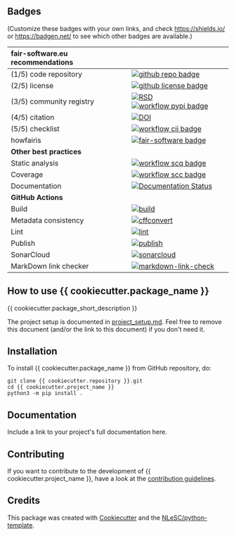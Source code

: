 ## Badges

(Customize these badges with your own links, and check https://shields.io/ or https://badgen.net/ to see which other badges are available.)

| fair-software.eu recommendations | |
| :-- | :--  |
| (1/5) code repository              | [![github repo badge](https://img.shields.io/badge/github-repo-000.svg?logo=github&labelColor=gray&color=blue)]({{cookiecutter.repository}}) |
| (2/5) license                      | [![github license badge](https://img.shields.io/github/license/{{cookiecutter.github_organization}}/{{cookiecutter.project_name}})]({{cookiecutter.repository}}) |
| (3/5) community registry           | [![RSD](https://img.shields.io/badge/rsd-{{cookiecutter.project_name}}-00a3e3.svg)](https://www.research-software.nl/software/{{cookiecutter.project_name}}) [![workflow pypi badge](https://img.shields.io/pypi/v/{{cookiecutter.project_name}}.svg?colorB=blue)](https://pypi.python.org/project/{{cookiecutter.project_name}}/) |
| (4/5) citation                     | [![DOI](https://zenodo.org/badge/DOI/<replace-with-created-DOI>.svg)](https://doi.org/<replace-with-created-DOI>) |
| (5/5) checklist                    | [![workflow cii badge](https://bestpractices.coreinfrastructure.org/projects/<replace-with-created-project-identifier>/badge)](https://bestpractices.coreinfrastructure.org/projects/<replace-with-created-project-identifier>) |
| howfairis                          | [![fair-software badge](https://img.shields.io/badge/fair--software.eu-%E2%97%8F%20%20%E2%97%8F%20%20%E2%97%8F%20%20%E2%97%8F%20%20%E2%97%8B-yellow)](https://fair-software.eu) |
| **Other best practices**           | &nbsp; |
| Static analysis                    | [![workflow scq badge](https://sonarcloud.io/api/project_badges/measure?project={{cookiecutter.github_organization}}_{{cookiecutter.project_name}}&metric=alert_status)](https://sonarcloud.io/dashboard?id={{cookiecutter.github_organization}}_{{cookiecutter.project_name}}) |
| Coverage                           | [![workflow scc badge](https://sonarcloud.io/api/project_badges/measure?project={{cookiecutter.github_organization}}_{{cookiecutter.project_name}}&metric=coverage)](https://sonarcloud.io/dashboard?id={{cookiecutter.github_organization}}_{{cookiecutter.project_name}}) |
| Documentation                      | [![Documentation Status](https://readthedocs.org/projects/{{cookiecutter.project_name}}/badge/?version=latest)](https://{{cookiecutter.project_name}}.readthedocs.io/en/latest/?badge=latest) |
| **GitHub Actions**                 | &nbsp; |
| Build                              | [![build]({{cookiecutter.repository}}/actions/workflows/build.yml/badge.svg)]({{cookiecutter.repository}}/actions/workflows/build.yml) |
|  Metadata consistency              | [![cffconvert]({{cookiecutter.repository}}/actions/workflows/cffconvert.yml/badge.svg)]({{cookiecutter.repository}}/actions/workflows/cffconvert.yml) |
| Lint                               | [![lint]({{cookiecutter.repository}}/actions/workflows/lint.yml/badge.svg)]({{cookiecutter.repository}}/actions/workflows/lint.yml) |
| Publish                            | [![publish]({{cookiecutter.repository}}/actions/workflows/publish.yml/badge.svg)]({{cookiecutter.repository}}/actions/workflows/publish.yml) |
| SonarCloud                         | [![sonarcloud]({{cookiecutter.repository}}/actions/workflows/sonarcloud.yml/badge.svg)]({{cookiecutter.repository}}/actions/workflows/sonarcloud.yml) |
| MarkDown link checker              | [![markdown-link-check]({{cookiecutter.repository}}/actions/workflows/markdown-link-check.yml/badge.svg)]({{cookiecutter.repository}}/actions/workflows/markdown-link-check.yml) |

## How to use {{ cookiecutter.package_name }}

{{ cookiecutter.package_short_description }}

The project setup is documented in [project_setup.md](project_setup.md). Feel free to remove this document (and/or the link to this document) if you don't need it.

## Installation

To install {{ cookiecutter.package_name }} from GitHub repository, do:

```console
git clone {{ cookiecutter.repository }}.git
cd {{ cookiecutter.project_name }}
python3 -m pip install .
```

## Documentation

Include a link to your project's full documentation here.

## Contributing

If you want to contribute to the development of {{ cookiecutter.project_name }},
have a look at the [contribution guidelines](CONTRIBUTING.md).

## Credits

This package was created with [Cookiecutter](https://github.com/audreyr/cookiecutter) and the [NLeSC/python-template](https://github.com/NLeSC/python-template).
